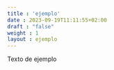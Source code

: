 ```yaml
---
title : 'ejemplo'
date : 2023-09-19T11:11:55+02:00
draft : "false"
weight : 1
layout : ejemplo
---
```


Texto de ejemplo

